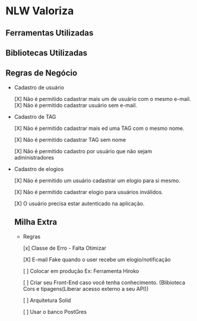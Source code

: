 # NLW Valoriza

## Ferramentas Utilizadas

## Bibliotecas Utilizadas

## Regras de Negócio

- Cadastro de usuário

  [X] Não é permitido cadastrar mais um de usuário com o mesmo e-mail.
  [X] Não é permitido cadastrar usuário sem e-mail.

- Cadastro de TAG

  [X] Não é permitido cadastrar mais ed uma TAG com o mesmo nome.

  [X] Não é permitido cadastrar TAG sem nome

  [X] Não é permitido cadastro por usuário que não sejam administradores

- Cadastro de elogios

  [X] Não é permitido um usuário cadastrar um elogio para si mesmo.

  [X] Não é permitido cadastrar elogio para usuários inválidos.

  [X] O usuário precisa estar autenticado na aplicação.

  ## Milha Extra

  - Regras

    [x] Classe de Erro - Falta Otimizar

    [X] E-mail Fake quando o user recebe um elogio/notificação

    [ ] Colocar em produção Ex: Ferramenta Hiroko

    [ ] Criar seu Front-End caso você tenha conhecimento. (Blibioteca Cors e tipagens(Liberar acesso externo a seu API))

    [ ] Arquitetura Solid

    [ ] Usar o banco PostGres
